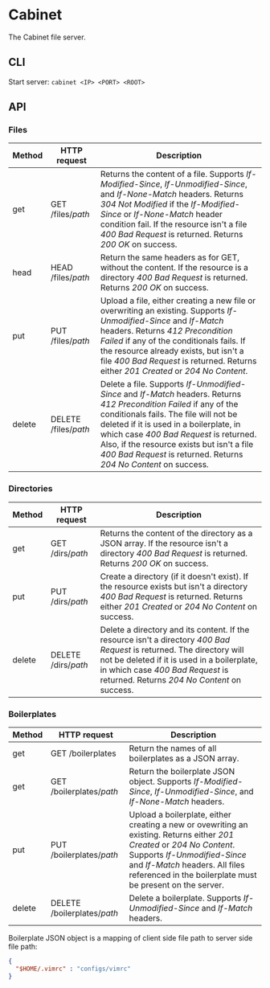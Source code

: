 Cabinet
=======

The Cabinet file server.

CLI
---

Start server: `cabinet <IP> <PORT> <ROOT>`

API
---

### Files

Method | HTTP request | Description
------ | ------------ | -----------
get | GET /files/*path* | Returns the content of a file. Supports *If-Modified-Since*, *If-Unmodified-Since*, and *If-None-Match* headers. Returns *304 Not Modified* if the *If-Modified-Since* or *If-None-Match* header condition fail. If the resource isn't a file *400 Bad Request* is returned. Returns *200 OK* on success.
head | HEAD /files/*path* | Return the same headers as for GET, without the content. If the resource is a directory *400 Bad Request* is returned. Returns *200 OK* on success.
put | PUT /files/*path* | Upload a file, either creating a new file or overwriting an existing. Supports *If-Unmodified-Since* and *If-Match* headers. Returns *412 Precondition Failed* if any of the conditionals fails. If the resource already exists, but isn't a file *400 Bad Request* is returned. Returns either *201 Created* or *204 No Content*.
delete | DELETE /files/*path* | Delete a file. Supports *If-Unmodified-Since* and *If-Match* headers. Returns *412 Precondition Failed* if any of the conditionals fails. The file will not be deleted if it is used in a boilerplate, in which case *400 Bad Request* is returned. Also, if the resource exists but isn't a file *400 Bad Request* is returned. Returns *204 No Content* on success.

### Directories

Method | HTTP request | Description
------ | ------------ | -----------
get | GET /dirs/*path* | Returns the content of the directory as a JSON array. If the resource isn't a directory *400 Bad Request* is returned. Returns *200 OK* on success.
put | PUT /dirs/*path* | Create a directory (if it doesn't exist). If the resource exists but isn't a directory *400 Bad Request* is returned. Returns either *201 Created* or *204 No Content* on success.
delete | DELETE /dirs/*path* | Delete a directory and its content. If the resource isn't a directory *400 Bad Request* is returned. The directory will not be deleted if it is used in a boilerplate, in which case *400 Bad Request* is returned. Returns *204 No Content* on success.

### Boilerplates

Method | HTTP request | Description
------ | ------------ | -----------
get | GET /boilerplates | Return the names of all boilerplates as a JSON array.
get | GET /boilerplates/*path* | Return the boilerplate JSON object. Supports *If-Modified-Since*, *If-Unmodified-Since*, and *If-None-Match* headers.
put | PUT /boilerplates/*path* | Upload a boilerplate, either creating a new or ovewriting an existing. Returns either *201 Created* or *204 No Content*. Supports *If-Unmodified-Since* and *If-Match* headers. All files referenced in the boilerplate must be present on the server.
delete | DELETE /boilerplates/*path* | Delete a boilerplate. Supports *If-Unmodified-Since* and *If-Match* headers.

Boilerplate JSON object is a mapping of client side file path to server side file path:

```JSON
{
  "$HOME/.vimrc" : "configs/vimrc"
}
```
